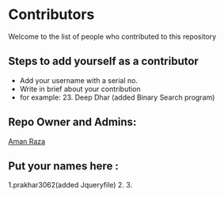 # Contributors
Welcome to the list of people who contributed to this repository

## Steps to add yourself as a contributor
- Add your username with a serial no.
- Write in brief about your contribution
- for example: 23. Deep Dhar (added Binary Search program)

## Repo Owner and Admins:

[Aman Raza](https://hacktoberfest.digitalocean.com)

## Put your names here :

1.prakhar3062(added Jqueryfile)
2.
3.
